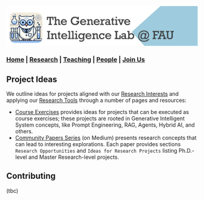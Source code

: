 ![GeniLab-banner](./images/genilab-banner.png)

### [Home](README.md) | [Research](RESEARCH.md) | [Teaching](TEACHING.md) | [People](PEOPLE.md) | [Join Us](JOINUS.md)


## Project Ideas

We outline ideas for projects aligned with our [Research Interests](README.md#research-interests) and applying our [Research Tools](README.md#research-tools) through a number of pages and resources:

* [Course Exercises](docs/EXERCISES.md) provides ideas for projects that can be executed as course exercises; these projects are rooted in Generative Intelligent System concepts, like Prompt Engineering, RAG, Agents, Hybrid AI, and others.
* [Community Papers Series](https://medium.com/generative-intelligence-lab/community-papers-series-ebacc91b47ea) (on Medium) presents research concepts that can lead to interesting explorations. Each paper provides sections ``Research Opportunities`` and ``Ideas for Research Projects`` listing Ph.D.-level and Master Research-level projects.


## Contributing 

(tbc)
